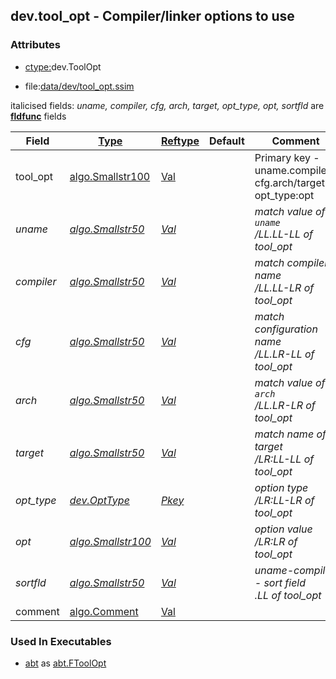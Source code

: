 ## dev.tool_opt - Compiler/linker options to use


### Attributes
<a href="#attributes"></a>
<!-- dev.mdmark  mdmark:MDSECTION  state:BEG_AUTO  param:Attributes -->
* [ctype:](/txt/ssimdb/dmmeta/ctype.md)dev.ToolOpt

* file:[data/dev/tool_opt.ssim](/data/dev/tool_opt.ssim)

italicised fields: *uname, compiler, cfg, arch, target, opt_type, opt, sortfld* are [**fldfunc**](/txt/ssim.md#fldfunc) fields

|Field|[Type](/txt/ssimdb/dmmeta/ctype.md)|[Reftype](/txt/ssimdb/dmmeta/reftype.md)|Default|Comment|
|---|---|---|---|---|
|tool_opt|[algo.Smallstr100](/txt/protocol/algo/README.md#algo-smallstr100)|[Val](/txt/exe/amc/reftypes.md#val)||Primary key - uname.compiler-cfg.arch/target-opt_type:opt|
|*uname*|*[algo.Smallstr50](/txt/protocol/algo/README.md#algo-smallstr50)*|*[Val](/txt/exe/amc/reftypes.md#val)*||*match value of `uname`<br>/LL.LL-LL of tool_opt*|
|*compiler*|*[algo.Smallstr50](/txt/protocol/algo/README.md#algo-smallstr50)*|*[Val](/txt/exe/amc/reftypes.md#val)*||*match compiler name<br>/LL.LL-LR of tool_opt*|
|*cfg*|*[algo.Smallstr50](/txt/protocol/algo/README.md#algo-smallstr50)*|*[Val](/txt/exe/amc/reftypes.md#val)*||*match configuration name<br>/LL.LR-LL of tool_opt*|
|*arch*|*[algo.Smallstr50](/txt/protocol/algo/README.md#algo-smallstr50)*|*[Val](/txt/exe/amc/reftypes.md#val)*||*match value of `arch` <br>/LL.LR-LR of tool_opt*|
|*target*|*[algo.Smallstr50](/txt/protocol/algo/README.md#algo-smallstr50)*|*[Val](/txt/exe/amc/reftypes.md#val)*||*match name of target<br>/LR:LL-LL of tool_opt*|
|*opt_type*|*[dev.OptType](/txt/ssimdb/dev/opt_type.md)*|*[Pkey](/txt/exe/amc/reftypes.md#pkey)*||*option type<br>/LR:LL-LR of tool_opt*|
|*opt*|*[algo.Smallstr100](/txt/protocol/algo/README.md#algo-smallstr100)*|*[Val](/txt/exe/amc/reftypes.md#val)*||*option value<br>/LR:LR of tool_opt*|
|*sortfld*|*[algo.Smallstr50](/txt/protocol/algo/README.md#algo-smallstr50)*|*[Val](/txt/exe/amc/reftypes.md#val)*||*uname-compiler - sort field<br>.LL of tool_opt*|
|comment|[algo.Comment](/txt/protocol/algo/Comment.md)|[Val](/txt/exe/amc/reftypes.md#val)|||

<!-- dev.mdmark  mdmark:MDSECTION  state:END_AUTO  param:Attributes -->

### Used In Executables
<a href="#used-in-executables"></a>
<!-- dev.mdmark  mdmark:MDSECTION  state:BEG_AUTO  param:ImdbUses -->

* [abt](/txt/exe/abt/internals.md) as [abt.FToolOpt](/txt/exe/abt/internals.md#abt-ftoolopt)

<!-- dev.mdmark  mdmark:MDSECTION  state:END_AUTO  param:ImdbUses -->

